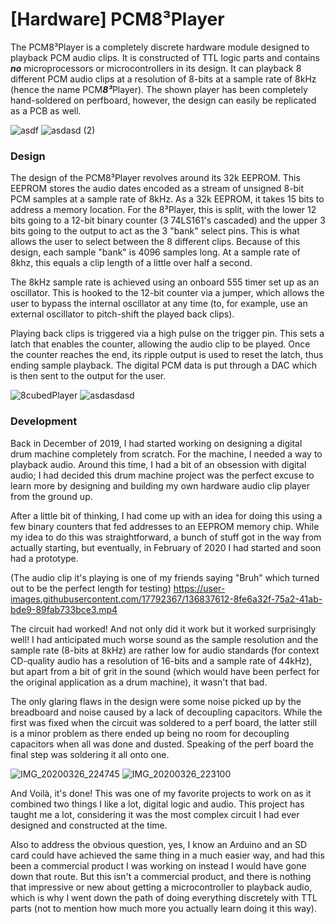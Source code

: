 # [Hardware] PCM8³Player
The PCM8³Player is a completely discrete hardware module designed to playback PCM audio clips. It is constructed of TTL logic parts and contains ***no*** microprocessors or microcontrollers in its design. It can playback 8 different PCM audio clips at a resolution of 8-bits at a sample rate of 8kHz (hence the name PCM***8³***Player). The shown player has been completely hand-soldered on perfboard, however, the design can easily be replicated as a PCB as well.

![asdf](https://user-images.githubusercontent.com/17792367/136730472-d3723425-0bc8-43a6-8f51-a039c1a7663e.jpg)
![asdasd (2)](https://user-images.githubusercontent.com/17792367/136730481-324cb973-8789-4cba-b0d9-a50652f755bc.jpg)

### Design
The design of the PCM8³Player revolves around its 32k EEPROM. This EEPROM stores the audio dates encoded as a stream of unsigned 8-bit PCM samples at a sample rate of 8kHz. As a 32k EEPROM, it takes 15 bits to address a memory location. For the 8³Player, this is split, with the lower 12 bits going to a 12-bit binary counter (3 74LS161's cascaded) and the upper 3 bits going to the output to act as the 3 "bank" select pins. This is what allows the user to select between the 8 different clips. Because of this design, each sample "bank" is 4096 samples long. At a sample rate of 8khz, this equals a clip length of a little over half a second. 

The 8kHz sample rate is achieved using an onboard 555 timer set up as an oscillator. This is hooked to the 12-bit counter via a jumper, which allows the user to bypass the internal oscillator at any time (to, for example, use an external oscillator to pitch-shift the played back clips). 

Playing back clips is triggered via a high pulse on the trigger pin. This sets a latch that enables the counter, allowing the audio clip to be played. Once the counter reaches the end, its ripple output is used to reset the latch, thus ending sample playback. The digital PCM data is put through a DAC which is then sent to the output for the user.

![8cubedPlayer](https://user-images.githubusercontent.com/17792367/136813825-6187d8ff-2bd1-4b45-9fb4-2fe39431ac7b.png)
![asdasdasd](https://user-images.githubusercontent.com/17792367/136730482-9491715f-46de-4d10-a8ca-2c18980ad210.jpg)

### Development
Back in December of 2019, I had started working on designing a digital drum machine completely from scratch. For the machine, I needed a way to playback audio. Around this time, I had a bit of an obsession with digital audio; I had decided this drum machine project was the perfect excuse to learn more by designing and building my own hardware audio clip player from the ground up. 

After a little bit of thinking, I had come up with an idea for doing this using a few binary counters that fed addresses to an EEPROM memory chip. While my idea to do this was straightforward, a bunch of stuff got in the way from actually starting, but eventually, in February of 2020 I had started and soon had a prototype.  

(The audio clip it's playing is one of my friends saying "Bruh" which turned out to be the perfect length for testing) 
https://user-images.githubusercontent.com/17792367/136837612-8fe6a32f-75a2-41ab-bde9-89fab733bce3.mp4

The circuit had worked! And not only did it work but it worked surprisingly well! I had anticipated much worse sound as the sample resolution and the sample rate (8-bits at 8kHz) are rather low for audio standards (for context CD-quality audio has a resolution of 16-bits and a sample rate of 44kHz), but apart from a bit of grit in the sound (which would have been perfect for the original application as a drum machine), it wasn't that bad.

The only glaring flaws in the design were some noise picked up by the breadboard and noise caused by a lack of decoupling capacitors. While the first was fixed when the circuit was soldered to a perf board, the latter still is a minor problem as there ended up being no room for decoupling capacitors when all was done and dusted. Speaking of the perf board the final step was soldering it all onto one. 

![IMG_20200326_224745](https://user-images.githubusercontent.com/17792367/136842504-7c90284c-510c-463d-b222-2745d545e585.jpg)
![IMG_20200326_223100](https://user-images.githubusercontent.com/17792367/136842513-a636353c-6f1e-42d1-acf0-29f14fee5a8f.jpg)

And Voilà, it's done! This was one of my favorite projects to work on as it combined two things I like a lot, digital logic and audio. This project has taught me a lot, considering it was the most complex circuit I had ever designed and constructed at the time.

Also to address the obvious question, yes, I know an Arduino and an SD card could have achieved the same thing in a much easier way, and had this been a commercial product I was working on instead I would have gone down that route. But this isn't a commercial product, and there is nothing that impressive or new about getting a microcontroller to playback audio, which is why I went down the path of doing everything discretely with TTL parts (not to mention how much more you actually learn doing it this way). 
